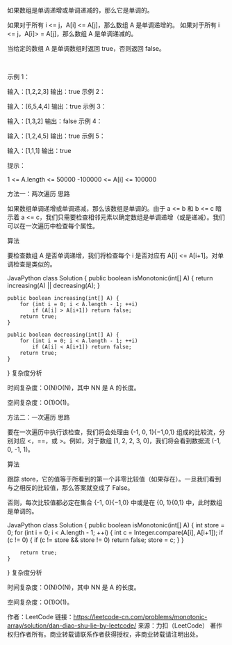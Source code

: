 如果数组是单调递增或单调递减的，那么它是单调的。

如果对于所有 i <= j，A[i] <= A[j]，那么数组 A 是单调递增的。 如果对于所有 i <= j，A[i]> = A[j]，那么数组 A 是单调递减的。

当给定的数组 A 是单调数组时返回 true，否则返回 false。

 

示例 1：

输入：[1,2,2,3]
输出：true
示例 2：

输入：[6,5,4,4]
输出：true
示例 3：

输入：[1,3,2]
输出：false
示例 4：

输入：[1,2,4,5]
输出：true
示例 5：

输入：[1,1,1]
输出：true
 

提示：

1 <= A.length <= 50000
-100000 <= A[i] <= 100000


方法一：两次遍历
思路

如果数组单调递增或单调递减，那么该数组是单调的。由于 a <= b 和 b <= c 暗示着 a <= c，我们只需要检查相邻元素以确定数组是单调递增（或是递减）。我们可以在一次遍历中检查每个属性。

算法

要检查数组 A 是否单调递增，我们将检查每个 i 是否对应有 A[i] <= A[i+1]。对单调检查是类似的。

JavaPython
class Solution {
    public boolean isMonotonic(int[] A) {
        return increasing(A) || decreasing(A);
    }

    public boolean increasing(int[] A) {
        for (int i = 0; i < A.length - 1; ++i)
            if (A[i] > A[i+1]) return false;
        return true;
    }

    public boolean decreasing(int[] A) {
        for (int i = 0; i < A.length - 1; ++i)
            if (A[i] < A[i+1]) return false;
        return true;
    }
}
复杂度分析

时间复杂度：O(N)O(N)，其中 NN 是 A 的长度。

空间复杂度：O(1)O(1)。

方法二：一次遍历
思路

要在一次遍历中执行该检查，我们将会处理由 \{-1, 0, 1\}{−1,0,1} 组成的比较流，分别对应 <，==，或 >。例如，对于数组 [1, 2, 2, 3, 0]，我们将会看到数据流 (-1, 0, -1, 1)。

算法

跟踪 store，它的值等于所看到的第一个非零比较值（如果存在）。一旦我们看到与之相反的比较值，那么答案就变成了 False。

否则，每次比较值都必定在集合 \{-1, 0\}{−1,0} 中或是在 \{0, 1\}{0,1} 中，此时数组是单调的。

JavaPython
class Solution {
    public boolean isMonotonic(int[] A) {
        int store = 0;
        for (int i = 0; i < A.length - 1; ++i) {
            int c = Integer.compare(A[i], A[i+1]);
            if (c != 0) {
                if (c != store && store != 0)
                    return false;
                store = c;
            }
        }

        return true;
    }
}
复杂度分析

时间复杂度：O(N)O(N)，其中 NN 是 A 的长度。

空间复杂度：O(1)O(1)。

作者：LeetCode
链接：https://leetcode-cn.com/problems/monotonic-array/solution/dan-diao-shu-lie-by-leetcode/
来源：力扣（LeetCode）
著作权归作者所有。商业转载请联系作者获得授权，非商业转载请注明出处。